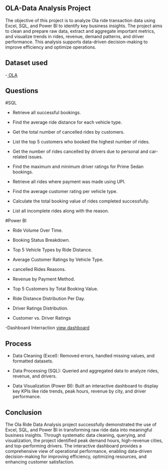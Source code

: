 ## OLA-Data Analysis Project
The objective of this project is to analyze Ola ride transaction data using Excel, SQL, and Power BI to identify key business insights. The project aims to clean and prepare raw data, extract and aggregate important metrics, and visualize trends in rides, revenue, demand patterns, and driver performance. This analysis supports data-driven decision-making to improve efficiency and optimize operations.
## Dataset used
-<a href="https://github.com/Srushtipatil2003/OLA-/blob/main/Bookings-100000-Rows.xlsx"> OLA</a>

## Questions

#SQL

- Retrieve all successful bookings.

- Find the average ride distance for each vehicle type.

- Get the total number of cancelled rides by customers.

- List the top 5 customers who booked the highest number of rides.

- Get the number of rides cancelled by drivers due to personal and car-related issues.

- Find the maximum and minimum driver ratings for Prime Sedan bookings.

- Retrieve all rides where payment was made using UPI.

- Find the average customer rating per vehicle type.

- Calculate the total booking value of rides completed successfully.

- List all incomplete rides along with the reason.

#Power BI

- Ride Volume Over Time.

- Booking Status Breakdown.

- Top 5 Vehicle Types by Ride Distance.

- Average Customer Ratings by Vehicle Type.

- cancelled Rides Reasons.

- Revenue by Payment Method.

- Top 5 Customers by Total Booking Value.

- Ride Distance Distribution Per Day.

- Driver Ratings Distribution.

- Customer vs. Driver Ratings

-Dashboard Interraction <a href= "https://github.com/Srushtipatil2003/OLA-/blob/main/ola.pbix">view dashboard</a>
## Process

- Data Cleaning (Excel): Removed errors, handled missing values, and formatted datasets.

- Data Processing (SQL): Queried and aggregated data to analyze rides, revenue, and drivers.
  
- Data Visualization (Power BI): Built an interactive dashboard to display key KPIs like ride trends, peak hours, revenue by city, and driver performance.
## Conclusion

The Ola Ride Data Analysis project successfully demonstrated the use of Excel, SQL, and Power BI in transforming raw ride data into meaningful business insights. Through systematic data cleaning, querying, and visualization, the project identified peak demand hours, high-revenue cities, and top-performing drivers. The interactive dashboard provides a comprehensive view of operational performance, enabling data-driven decision-making for improving efficiency, optimizing resources, and enhancing customer satisfaction.

